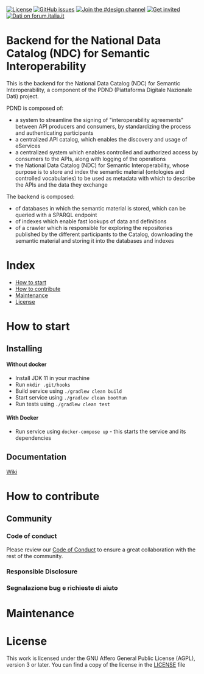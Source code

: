 [![License](https://img.shields.io/github/license/teamdigitale/dati-semantic-backend.svg)](https://github.com/teamdigitale/dati-semantic-backend/blob/main/LICENSE)
[![GitHub issues](https://img.shields.io/github/issues/teamdigitale/dati-semantic-backend.svg)](https://github.com/teamdigitale/dati-semantic-backend/issues)
[![Join the #design channel](https://img.shields.io/badge/Slack%20channel-%23design-blue.svg)](https://developersitalia.slack.com/messages/C7VPAUVB3/)
[![Get invited](https://slack.developers.italia.it/badge.svg)](https://slack.developers.italia.it/)
[![Dati on forum.italia.it](https://img.shields.io/badge/forum-dati-blue.svg)](https://forum.italia.it/c/dati/33)

# Backend for the National Data Catalog (NDC) for Semantic Interoperability

This is the backend for the National Data Catalog (NDC) for Semantic Interoperability, a component of the PDND (Piattaforma Digitale Nazionale Dati) project.

PDND is composed of:
* a system to streamline the signing of "interoperability agreements" between API producers and consumers, by standardizing the process and authenticating participants
* a centralized API catalog, which enables the discovery and usage of eServices
* a centralized system which enables controlled and authorized access by consumers to the APIs, along with logging of the operations
* the National Data Catalog (NDC) for Semantic Interoperability, whose purpose is to store and index the semantic material (ontologies and controlled vocabularies) to be used as metadata with which to describe the APIs and the data they exchange

The backend is composed:
* of databases in which the semantic material is stored, which can be queried with a SPARQL endpoint
* of indexes which enable fast lookups of data and definitions
* of a crawler which is responsible for exploring the repositories published by the different participants to the Catalog, downloading the semantic material and storing it into the databases and indexes

# Index

- [How to start](#how-to-start)
- [How to contribute](#how-to-contribute)
- [Maintenance](#maintenance)
- [License](#license)


# How to start

## Installing

#### Without docker
- Install JDK 11 in your machine
- Run  `mkdir .git/hooks`
- Build service using `./gradlew clean build`
- Start service using `./gradlew clean bootRun`
- Run tests using `./gradlew clean test`

#### With Docker
- Run service using `docker-compose up` - this starts the service and its dependencies

## Documentation
[Wiki](https://github.com/teamdigitale/dati-semantic-backend/wiki)

# How to contribute

## Community

### Code of conduct
Please review our [Code of Conduct](CODE_OF_CONDUCT.md) to ensure a great collaboration with the rest of the community.

### Responsible Disclosure

### Segnalazione bug e richieste di aiuto

# Maintenance 

# License

This work is licensed under the GNU Affero General Public License (AGPL), version 3 or later. You can find a copy of 
the license in the [LICENSE](https://github.com/teamdigitale/dati-semantic-backend/blob/main/LICENSE) file
